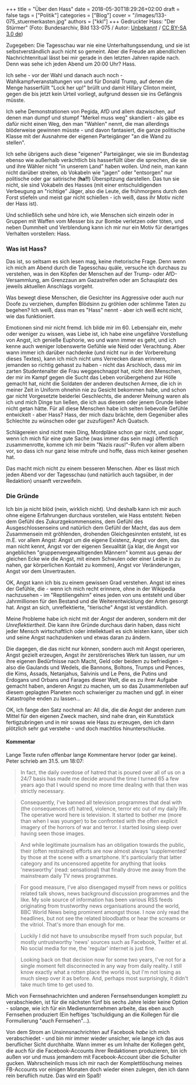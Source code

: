 +++
title = "Über den Hass"
date = 2018-05-30T18:29:26+02:00
draft = false
tags = ["Politik"]
categories = ["Blog"]
cover = "/images/133-075_stuermerkasten.jpg"
authors = ["kkl"]
+++
Gedruckter Hass: "Der Stürmer" (Foto: Bundesarchiv, Bild 133-075 / Autor: [Unbekannt](https://commons.wikimedia.org/w/index.php?curid=5338071) / [CC BY-SA 3.0 de](https://creativecommons.org/licenses/by-sa/3.0/de/deed.en))

Zugegeben: Die Tagesschau war nie eine Unterhaltungssendung, und sie ist selbstverständlich auch nicht so gemeint. Aber die Freude am abendlichen Nachrichtenritual lässt bei mir gerade in den letzten Jahren rapide nach. Denn was sehe ich jeden Abend um 20:00 Uhr? Hass.

Ich sehe - vor der Wahl und danach auch noch - Wahlkampfveranstaltungen von und für Donald Trump, auf denen die Menge hasserfüllt "Lock her up!" brüllt und damit Hillary Clinton meint, gegen die bis jetzt kein Urteil vorliegt, aufgrund dessen sie ins Gefängnis müsste.

Ich sehe Demonstrationen von Pegida, AfD und allem dazwischen, auf denen man dumpf und stumpf "Merkel muss weg" skandiert - als gäbe es dafür nicht einen Weg, den man "Wahlen" nennt, die man allerdings blöderweise gewinnen müsste - und davon fantasiert, die ganze politische Klasse mit der Ausnahme der eigenen Parteigänger "an die Wand zu stellen".

Ich sehe übrigens auch diese "eigenen" Parteigänger, wie sie im Bundestag ebenso wie außerhalb verächtlich bis hasserfüllt über die sprechen, die sie und ihre Wähler nicht "in unserem Land" haben wollen. Und nein, man kann nicht darüber streiten, ob Vokabeln wie "jagen" oder "entsorgen" nur politische oder gar satirische (**ha!!**) Überspitzung darstellen. Das tun sie nicht, sie sind Vokabeln des Hasses (mit einer entschuldigenden Verbeugung an "richtige" Jäger, also die Leute, die frühmorgens durch den Forst stiefeln und meist gar nicht schießen - ich weiß, dass ihr Motiv *nicht* der Hass ist).

Und schließlich sehe und höre ich, wie Menschen sich einzeln oder in Gruppen mit Waffen vom Messer bis zur Bombe verletzen oder töten, und neben Dummheit und Verblendung kann ich mir nur ein Motiv für derartiges Verhalten vorstellen: Hass.

### Was ist Hass?

Das ist, so seltsam es sich lesen mag, keine rhetorische Frage. Denn wenn ich mich am Abend durch die Tagesschau quäle, versuche ich durchaus zu verstehen, was in den Köpfen der Menschen auf der Trump- oder AfD-Versammlung, am Grenzzaun am Gazastreifen oder am Schauplatz des jeweils aktuellen Anschlags vorgeht.

Was bewegt diese Menschen, die Gesichter ins Aggressive oder auch nur Doofe zu verziehen, dumpfen Blödsinn zu gröhlen oder schlimme Taten zu begehen? Ich weiß, dass man es "Hass" nennt - aber ich weiß echt nicht, wie das funktioniert.

Emotionen sind mir nicht fremd. Ich bilde mir im 60. Lebensjahr ein, mehr oder weniger zu wissen, was Liebe ist, ich habe eine ungefähre Vorstellung von Angst, ich genieße Euphorie, wo und wann immer es geht, und ich kenne auch weniger lobenswerte Gefühle wie Neid oder Verachtung. Aber wann immer ich darüber nachdenke (und nicht nur in der Vorbereitung dieses Textes), kann ich mich nicht ums Verrecken daran erinnern, jemanden so richtig gehasst zu haben - nicht das Arschloch, dass mir im zarten Studentenalter die Frau weggeschnappt hat, nicht den Menschen, der mir im Kampf gegen die Sucht das Leben vorübergehend zur Hölle gemacht hat, nicht die Soldaten der anderen deutschen Armee, die ich in meiner Zeit in Uniform ohnehin nie zu Gesicht bekommen habe, und schon gar nicht Vorgesetzte beiderlei Geschlechts, die anderer Meinung waren als ich und mich Dinge tun ließen, die ich aus diesem oder jenem Grunde lieber nicht getan hätte. Für all diese Menschen habe ich selten liebevolle Gefühle entwickelt - aber Hass? Hass, der mich dazu brächte, dem Gegenüber alles Schlechte zu wünschen oder gar zuzufügen? Ach Quatsch.

Schlägereien sind nicht mein Ding, Mordpläne schon gar nicht, und sogar, wenn ich mich für eine gute Sache (was immer das sein mag) öffentlich zusammenrotte, komme ich mir beim "Nazis raus!"-Rufen vor allem albern vor, so dass ich nur ganz leise mitrufe und hoffe, dass mich keiner gesehen hat.

Das macht mich nicht zu einem besseren Menschen. Aber es lässt mich jeden Abend vor der Tagesschau (und natürlich auch tagsüber, in der Redaktion) unsanft verzweifeln.

### Die Gründe

Ich bin ja nicht blöd (nein, wirklich nicht). Und deshalb kann ich mir auch ohne eigene Erfahrungen durchaus vorstellen, wie Hass entsteht: Neben dem Gefühl des Zukurzgekommenseins, dem Gefühl des Ausgeschlossenseins und natürlich dem Gefühl der Macht, das aus dem Zusammensein mit gröhlenden, drohenden Gleichgesinnten entsteht, ist es m.E. vor allem Angst: Angst um die eigene Existenz, Angst vor dem, das man nicht kennt, Angst vor der eigenen Sexualität (ja klar, die Angst vor  angeblichen "gruppenvergewaltigenden Männern" kommt aus genau der gleichen Ecke wie die Angst, mit einem Schwulen oder einer Lesbe in zu nahen, gar körperlichen Kontakt zu kommen), Angst vor Veränderungen, Angst vor dem Unvertrauten.

OK, Angst kann ich bis zu einem gewissen Grad verstehen. Angst ist eines der Gefühle, die - wenn ich mich recht erinnere, ohne in der Wikipedia nachzusehen - im "Reptiliengehirn" eines jeden von uns entsteht und über Jahrmillionen für den Bestand und die Weiterentwicklung der Arten gesorgt hat. Angst an sich, unreflektierte, "tierische" Angst ist verständlich.

Meine Probleme habe ich nicht mit der *Angst* der anderen, sondern mit der *Unreflektiertheit*. Die kann ihre Gründe durchaus darin haben, dass nicht jeder Mensch wirtschaftlich oder intellektuell es sich leisten kann, über sich und seine Angst nachzudenken und etwas daran zu ändern.

Die dagegen, die das nicht nur können, sondern auch mit Angst operieren, Angst gezielt erzeugen, Angst ihr zerstörerisches Werk tun lassen, nur um ihre eigenen Bedürfnisse nach Macht, Geld oder beidem zu befriedigen - also die Gaulands und Wedels, die Bannons, Boltons, Trumps und Pences, die Kims, Assads, Netanjahus, Salvinis und Le Pens, die Putins und Erdogans und Orbans und Farages dieser Welt, die es zu ihrer Aufgabe gemacht haben, anderen Angst zu machen, um so das Zusammenleben auf diesem geplagten Planeten noch schwieriger zu machen und ggf. in einer Katastrophe enden zu lassen...

OK, ich fange den Satz nochmal an: All die, die die Angst der anderen zum Mittel für den eigenen Zweck machen, sind nahe dran, ein Kunststück fertigzubringen und in mir sowas wie Hass zu erzeugen, den ich dann plötzlich sehr gut verstehe - und doch machtlos hinunterschlucke.

#### Kommentar
Lange Texte rufen offenbar lange Kommentare hervor (oder gar keine). Peter schrieb am 31.5. um 18:07:

> In fact, the daily overdose of hatred that is poured over all of us on a 24/7 basis has made me decide around the time I turned 65 a few years ago that I would spend no more time dealing with that then was strictly necessary.

> Consequently, I've banned all television programmes that deal with (the consequences of) hatred, violence, terror etc out of my daily life. The operative word here is television.
It started to bother me (more than when I was younger) to be confronted with the often explicit imagery of the horrors of war and terror. I started losing sleep over having seen those images.

> And while legitimate journalism has an obligation towards the public, their (often restrained) efforts are now almost always 'supplemented' by those at the scene with a smartphone. It's particularly that latter category and its uncensored appetite for anything that looks 'newsworthy' (read: sensational) that finally drove me away from the mainstream daily TV news programmes.

> For good measure, I've also disengaged myself from news or politics related talk shows, news background discussion programmes and the like. My sole source of information has been various RSS feeds originating from trustworthy news organisations around the world, BBC World News being prominent amongst those. I now only read the headlines, but not see the related bloodbaths or hear the screams or the vitriol. That's more than enough for me.

> Luckily I did not have to unsubscribe myself from such popular, but mostly untrustworthy 'news' sources such as Facebook, Twitter et al. No social media for me, the 'regular' internet is just fine.

> Looking back on that decision now for some two years, I've not for a single moment felt disconnected in any way from daily reality. I still know exactly what a rotten place the world is, but I'm not losing as much sleep over it as before. And, perhaps most surprisingly, it didn't take much time to get used to.

Mich von Fernsehnachrichten und anderen Fernsehsendungen komplett zu verabschieden, ist für die nächsten fünf bis sechs Jahre leider keine Option - solange, wie ich für ein Medienunternehmen arbeite, das eben auch Fernsehen produziert (Ein heftiges 'tschuldigung an die Kollegen für die Formulierung "*auch* Fernsehen"...).

Von dem Strom an Unsinnsnachrichten auf Facebook *habe* ich mich verabschiedet - und bin mir immer wieder unsicher, wie lange ich das aus beruflicher Sicht durchhalte. Wann immer es um Inhalte der Kollegen geht, die auch für die Facebook-Accounts ihrer Redaktionen produzieren, bin ich außen vor und muss jemandem mit Facebook-Account über die Schulter gucken. Wahrscheinlich muss ich mir nach der Komplettlöschung meines FB-Accounts vor einigen Monaten doch wieder einen zulegen, den ich dann rein beruflich nutze. Das wird ein Spaß!
